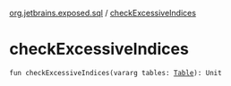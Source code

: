 [org.jetbrains.exposed.sql](index.md) / [checkExcessiveIndices](.)

# checkExcessiveIndices

`fun checkExcessiveIndices(vararg tables: `[`Table`](-table/index.md)`): Unit`